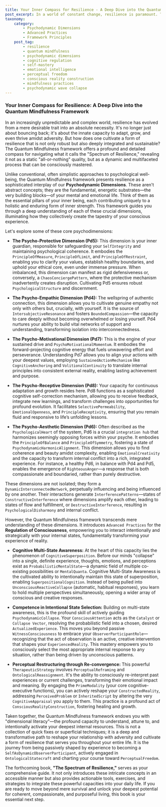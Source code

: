 ```yaml
---
title: Your Inner Compass for Resilience - A Deep Dive into the Quantum Mindfulness Framework
post_excerpt: In a world of constant change, resilience is paramount. This article explores the Quantum Mindfulness framework, revealing resilience not as a fixed trait but a dynamic interplay of fundamental psychological dimensions. Discover how to cultivate core capacities and advanced consciousness regulation tools to navigate challenges and thrive.
taxonomy:
    category:
        - Psychodynamic Dimensions
        - Advanced Practices
        - Framework Principles
    post_tag:
        - resilience
        - quantum mindfulness
        - psychodynamic dimensions
        - cognitive regulation
        - self-mastery
        - emotional intelligence
        - perceptual freedom
        - conscious reality construction
        - mindfulness practices
        - psychodynamic wave collapse
---
```

### Your Inner Compass for Resilience: A Deep Dive into the Quantum Mindfulness Framework

In an increasingly unpredictable and complex world, resilience has evolved from a mere desirable trait into an absolute necessity. It's no longer just about bouncing back; it's about the innate capacity to adapt, grow, and even thrive amidst adversity. But how does one cultivate a form of resilience that is not only robust but also deeply integrated and sustainable? The Quantum Mindfulness framework offers a profound and detailed compass for navigating what it calls the "Spectrum of Resilience," revealing it not as a static "all-or-nothing" quality, but as a dynamic and multifaceted process that can be consciously mastered.

Unlike conventional, often simplistic approaches to psychological well-being, the Quantum Mindfulness framework presents resilience as a sophisticated interplay of our **Psychodynamic Dimensions**. These aren't abstract concepts; they are the fundamental, energetic substrates—the very building blocks—of your mental and emotional life. Think of them as the essential pillars of your inner being, each contributing uniquely to a holistic and enduring form of inner strength. This framework guides you through a deep understanding of each of these crucial dimensions, illuminating how they collectively create the tapestry of your conscious experience.

Let's explore some of these core psychodimensions:

*   **The Psycho-Protective Dimension (Pd5):** This dimension is your inner guardian, responsible for safeguarding your `SelfIntegrity` and maintaining psychological coherence. It embodies the `PrincipleOfMeasure`, `PrincipleOfLimit`, and `PrincipleOfRestraint`, enabling you to clarify your values, establish healthy boundaries, and uphold your ethical core, even under immense pressure. When imbalanced, this dimension can manifest as rigid defensiveness or, conversely, a `ChaosConciergePattern`, where the protective mechanism inadvertently creates disruption. Cultivating Pd5 ensures robust `PsychologicalStructure` and discernment.

*   **The Psycho-Empathic Dimension (Pd4):** The wellspring of authentic connection, this dimension allows you to cultivate genuine empathy not only with others but, crucially, with yourself. It is the source of `IntersubjectiveResonance` and fosters `BoundedCompassion`—the capacity to care deeply without becoming overwhelmed or losing yourself. Pd4 nurtures your ability to build vital networks of support and understanding, transforming isolation into interconnectedness.

*   **The Psycho-Motivational Dimension (Pd7):** This is the engine of your sustained drive and `PsychoMotivationalMomentum`. It embodies the forward-projecting cognitive energy that fuels unwavering effort and perseverance. Understanding Pd7 allows you to align your actions with your deepest values, employing `SustainedActionMechanism` like `CognitiveAnchoring` and `VolitionalContinuity` to translate internal principles into consistent external reality, enabling lasting achievement and purpose.

*   **The Psycho-Receptive Dimension (Pd8):** Your capacity for continuous adaptation and growth resides here. Pd8 functions as a sophisticated cognitive self-correction mechanism, allowing you to receive feedback, integrate new learnings, and transform challenges into opportunities for profound evolution. It facilitates `SelectivePermeability`, `EmotionalOpenness`, and `PrincipleReceptivity`, ensuring that you remain fluid and responsive to life’s unfolding lessons.

*   **The Psycho-Aesthetic Dimension (Pd6):** Often described as the `PsychologicalHeart` of the system, Pd6 is a crucial `integration hub` that harmonizes seemingly opposing forces within your psyche. It embodies the `PrincipleOfBalance` and `PrincipleOfSymmetry`, fostering a state of `PsychodynamicHarmonicAlignment`. This dimension allows you to find coherence and beauty amidst complexity, enabling `EmotionalCreativity` and the capacity to transform internal conflict into a rich, integrated experience. For instance, a healthy Pd6, in balance with Pd4 and Pd5, enables the emergence of `RighteousAnger`—a response that is both compassionate and boundaried, rather than purely destructive.

These dimensions are not isolated; they form a `DynamicInterconnectedNetwork`, perpetually influencing and being influenced by one another. Their interactions generate `InterferencePatterns`—states of `ConstructiveInterference` where dimensions amplify each other, leading to states of flow and fulfillment, or `DestructiveInterference`, resulting in `PsychologicalDisharmony` and internal conflict.

However, the Quantum Mindfulness framework transcends mere understanding of these dimensions. It introduces `Advanced Practices` for the **Regulation of Consciousness**, empowering you to interact intentionally and strategically with your internal states, fundamentally transforming your experience of reality.

*   **Cognitive Multi-State Awareness:** At the heart of this capacity lies the phenomenon of `CognitiveSuperposition`. Before our minds "collapse" into a single, definite experience, thoughts, emotions, and perceptions exist as `ProbabilisticMentalState`—a dynamic field of multiple co-existing possibilities or `MentalQuanta`. Cognitive Multi-State Awareness is the cultivated ability to intentionally maintain this state of superposition, enabling `SuperpositionalCognition`. Instead of being pulled into `UnconsciousReactiveCollapse` (automatic, habitual responses), you learn to hold multiple perspectives simultaneously, opening a wider array of conscious and creative responses.

*   **Competence in Intentional State Selection:** Building on multi-state awareness, this is the profound skill of actively guiding `PsychodynamicCollapse`. Your `ConsciousAttention` acts as the `Catalyst` or `Collapse Vector`, resolving the probabilistic field into a chosen, desired `ActualizedExperience`. This moves you beyond passive `WitnessConsciousness` to embrace your `ObserverParticipantRole`—recognizing that the act of observation is an active, creative intervention that shapes your `ExperiencedReality`. This mastery empowers you to consciously select the most appropriate internal response to any situation, rather than being driven by unconscious patterns.

*   **Perceptual Restructuring through Re-convergence:** This powerful `TherapeuticStrategy` involves `PerceptualReframing` and `OntologicalReassignment`. It's the ability to consciously re-interpret past experiences or current challenges, transforming their emotional impact and meaning. By engaging the `PrimeModality` (your core cognitive-executive functions), you can actively reshape your `ConstructedReality`, addressing `PerceivedProblem` or `InheritedScript` by altering the very `CognitiveAppraisal` you apply to them. This practice is a profound act of `ConsciousRealityConstruction`, fostering healing and growth.

Taken together, the Quantum Mindfulness framework endows you with "dimensional literacy"—the profound capacity to understand, attune to, and intentionally activate your deepest internal resources. This is not a collection of quick fixes or superficial techniques; it is a deep and transformative path to reshape your relationship with adversity and cultivate a form of resilience that serves you throughout your entire life. It is the journey from being passively shaped by experience to becoming a `SelfAsDynamicObserverParticipant`, actively engaged in `OntologicalStatecraft` and charting your course toward `PerceptualFreedom`.

The forthcoming book, **"The Spectrum of Resilience,"** serves as your comprehensive guide. It not only introduces these intricate concepts in an accessible manner but also provides actionable tools, exercises, and strategies to integrate these powerful capacities into your daily life. If you are ready to move beyond mere survival and unlock your deepest potential for coherent, compassionate, and purposeful living, this book is your essential next step.